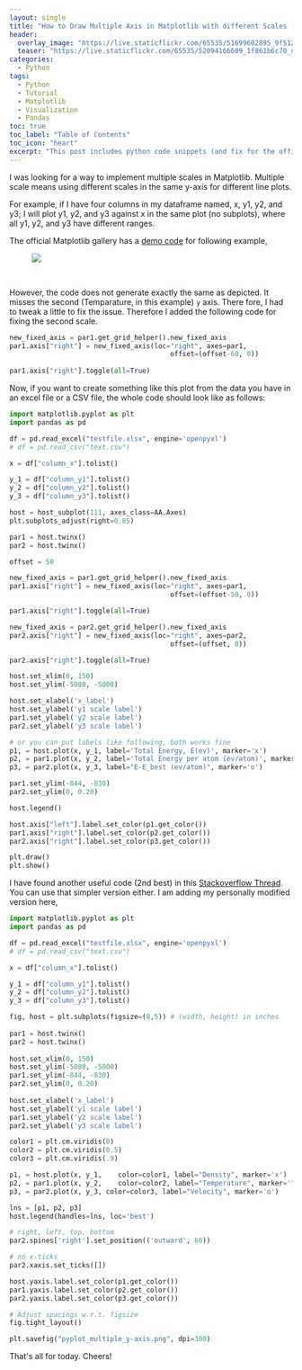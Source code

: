 ```yaml
---
layout: single
title: "How to Draw Multiple Axis in Matplotlib with different Scales (Value Range)"
header:
  overlay_image: "https://live.staticflickr.com/65535/51699602895_9f512e632d_o.png"
  teaser: "https://live.staticflickr.com/65535/52094166609_1f861b6c70_o.png"
categories:
  - Python
tags:
  - Python
  - Tutorial
  - Matplotlib
  - Visualization
  - Pandas
toc: true
toc_label: "Table of Contents"
toc_icon: "heart"
excerpt: "This post includes python code snippets (and fix for the official documentation) for plotting multiple axis in matplotlib with different scales or range"
---
```



I was looking for a way to implement multiple scales in Matplotlib. Multiple scale means using different scales in the same y-axis for different line plots.

For example, if I have four columns in my dataframe named, x, y1, y2, and y3; I will plot y1, y2, and y3 against x in the same plot (no subplots), where all y1, y2, and y3 have different ranges.

The official Matplotlib gallery has a [demo code](https://matplotlib.org/2.0.2/examples/axes_grid/demo_parasite_axes2.html) for following example,

<figure>
  <a href="https://matplotlib.org/2.0.2/_images/demo_parasite_axes2.png"><img src="https://matplotlib.org/2.0.2/_images/demo_parasite_axes2.png "></a>
</figure>
<br/>

However, the code does not generate exactly the same as depicted. It misses the second (Temparature, in this example) `y` axis. There fore, I had to tweak a little to fix the issue. Therefore I added the following code for fixing the second scale.


```python
new_fixed_axis = par1.get_grid_helper().new_fixed_axis
par1.axis["right"] = new_fixed_axis(loc="right", axes=par1,
                                        offset=(offset-60, 0))
                                        
par1.axis["right"].toggle(all=True)
```

Now, if you want to create something like this plot from the data you have in an excel file or a CSV file, the whole code should look like as follows:

```python
import matplotlib.pyplot as plt
import pandas as pd

df = pd.read_excel("testfile.xlsx", engine='openpyxl')
# df = pd.read_csv("text.csv")

x = df["column_x"].tolist()

y_1 = df["column_y1"].tolist()
y_2 = df["column_y2"].tolist()
y_3 = df["column_y3"].tolist()

host = host_subplot(111, axes_class=AA.Axes)
plt.subplots_adjust(right=0.85)

par1 = host.twinx()
par2 = host.twinx()

offset = 50

new_fixed_axis = par1.get_grid_helper().new_fixed_axis
par1.axis["right"] = new_fixed_axis(loc="right", axes=par1,
                                        offset=(offset-50, 0))

par1.axis["right"].toggle(all=True)

new_fixed_axis = par2.get_grid_helper().new_fixed_axis
par2.axis["right"] = new_fixed_axis(loc="right", axes=par2,
                                        offset=(offset, 0))

par2.axis["right"].toggle(all=True)

host.set_xlim(0, 150)
host.set_ylim(-5080, -5000)

host.set_xlabel('x_label')
host.set_ylabel('y1 scale label')
par1.set_ylabel('y2 scale label')
par2.set_ylabel('y3 scale label')

# or you can put labels like following, both works fine
p1, = host.plot(x, y_1, label='Total Energy, E(ev)', marker='x')
p2, = par1.plot(x, y_2, label='Total Energy per atom (ev/atom)', marker='^')
p3, = par2.plot(x, y_3, label="E-E_best (ev/atom)", marker='o')

par1.set_ylim(-844, -830)
par2.set_ylim(0, 0.20)

host.legend()

host.axis["left"].label.set_color(p1.get_color())
par1.axis["right"].label.set_color(p2.get_color())
par2.axis["right"].label.set_color(p3.get_color())

plt.draw()
plt.show()
```

I have found another useful code (2nd best) in this [Stackoverflow Thread](https://stackoverflow.com/questions/9103166/multiple-axis-in-matplotlib-with-different-scales?newreg=92ddfbdecd494c4490bc0ea008e7fd9d). You can use that simpler version either. I am adding my personally modified version here,

```python
import matplotlib.pyplot as plt 
import pandas as pd

df = pd.read_excel("testfile.xlsx", engine='openpyxl')
# df = pd.read_csv("text.csv")

x = df["column_x"].tolist()

y_1 = df["column_y1"].tolist()
y_2 = df["column_y2"].tolist()
y_3 = df["column_y3"].tolist()

fig, host = plt.subplots(figsize=(8,5)) # (width, height) in inches
    
par1 = host.twinx()
par2 = host.twinx()
    
host.set_xlim(0, 150)
host.set_ylim(-5080, -5000)
par1.set_ylim(-844, -830)
par2.set_ylim(0, 0.20)
    
host.set_xlabel('x_label')
host.set_ylabel('y1 scale label')
par1.set_ylabel('y2 scale label')
par2.set_ylabel('y3 scale label')

color1 = plt.cm.viridis(0)
color2 = plt.cm.viridis(0.5)
color3 = plt.cm.viridis(.9)

p1, = host.plot(x, y_1,    color=color1, label="Density", marker='x')
p2, = par1.plot(x, y_2,    color=color2, label="Temperature", marker='^')
p3, = par2.plot(x, y_3, color=color3, label="Velocity", marker='o')

lns = [p1, p2, p3]
host.legend(handles=lns, loc='best')

# right, left, top, bottom
par2.spines['right'].set_position(('outward', 60))

# no x-ticks                 
par2.xaxis.set_ticks([])

host.yaxis.label.set_color(p1.get_color())
par1.yaxis.label.set_color(p2.get_color())
par2.yaxis.label.set_color(p3.get_color())

# Adjust spacings w.r.t. figsize
fig.tight_layout()

plt.savefig("pyplot_multiple_y-axis.png", dpi=300)
```

That's all for today. Cheers!
<!--stackedit_data:
eyJoaXN0b3J5IjpbMTczMjYyOTg1OV19
-->